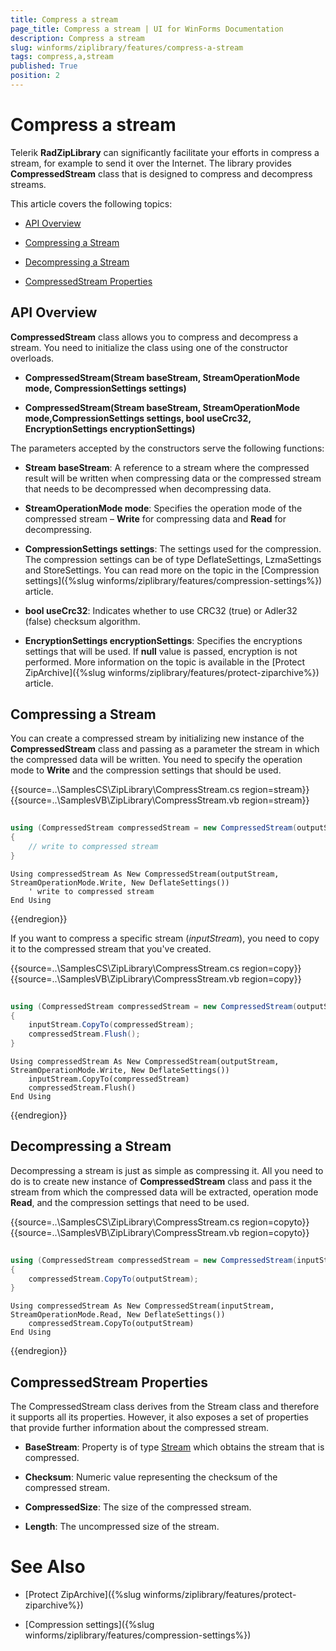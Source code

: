 ```yaml
---
title: Compress a stream
page_title: Compress a stream | UI for WinForms Documentation
description: Compress a stream
slug: winforms/ziplibrary/features/compress-a-stream
tags: compress,a,stream
published: True
position: 2
---
```


# Compress a stream

Telerik __RadZipLibrary__ can significantly facilitate your efforts in compress a stream, for example to send it over the Internet. The library provides __CompressedStream__ class that is designed to compress and decompress streams.

This article covers the following topics:
      

* [API Overview](#api-overview)

* [Compressing a Stream](#compressing-a-stream)

* [Decompressing a Stream](#decompressing-a-stream)

* [CompressedStream Properties](#compressedstream-properties)

## API Overview

__CompressedStream__ class allows you to compress and decompress a stream. You need to initialize the class using one of the constructor overloads.

* __CompressedStream(Stream baseStream, StreamOperationMode mode, CompressionSettings settings)__

* __CompressedStream(Stream baseStream, StreamOperationMode mode,CompressionSettings settings, bool useCrc32, EncryptionSettings encryptionSettings)__

The parameters accepted by the constructors serve the following functions:

* __Stream baseStream__: A reference to a stream where the compressed result will be written when compressing data or the compressed stream that needs to be decompressed when decompressing data.

* __StreamOperationMode mode__: Specifies the operation mode of the compressed stream – __Write__ for compressing data and __Read__ for decompressing.

* __CompressionSettings settings__: The settings used for the compression. The compression settings can be of type DeflateSettings, LzmaSettings and StoreSettings. You can read more on the topic in the [Compression settings]({%slug winforms/ziplibrary/features/compression-settings%}) article.

* __bool useCrc32__: Indicates whether to use CRC32 (true) or Adler32 (false) checksum algorithm.
      

* __EncryptionSettings encryptionSettings__: Specifies the encryptions settings that will be used. If __null__ value is passed, encryption is not performed. More information on the topic is available in the [Protect ZipArchive]({%slug winforms/ziplibrary/features/protect-ziparchive%}) article.

## Compressing a Stream

You can create a compressed stream by initializing new instance of the __CompressedStream__ class and passing as a parameter the stream in which the compressed data will be written. You need to specify the operation mode to __Write__ and the compression settings that should be used.

{{source=..\SamplesCS\ZipLibrary\CompressStream.cs region=stream}} 
{{source=..\SamplesVB\ZipLibrary\CompressStream.vb region=stream}} 

````C#
            
using (CompressedStream compressedStream = new CompressedStream(outputStream, StreamOperationMode.Write, new DeflateSettings()))
{
    // write to compressed stream
}

````
````VB.NET
Using compressedStream As New CompressedStream(outputStream, StreamOperationMode.Write, New DeflateSettings())
    ' write to compressed stream
End Using

````

{{endregion}} 

If you want to compress a specific stream (*inputStream*), you need to copy it to the compressed stream that you've created.

{{source=..\SamplesCS\ZipLibrary\CompressStream.cs region=copy}} 
{{source=..\SamplesVB\ZipLibrary\CompressStream.vb region=copy}} 

````C#
            
using (CompressedStream compressedStream = new CompressedStream(outputStream, StreamOperationMode.Write, new DeflateSettings()))
{
    inputStream.CopyTo(compressedStream);
    compressedStream.Flush();
}

````
````VB.NET
Using compressedStream As New CompressedStream(outputStream, StreamOperationMode.Write, New DeflateSettings())
    inputStream.CopyTo(compressedStream)
    compressedStream.Flush()
End Using

````

{{endregion}} 

## Decompressing a Stream

Decompressing a stream is just as simple as compressing it. All you need to do is to create new instance of __CompressedStream__ class and pass it the stream from which the compressed data will be extracted, operation mode __Read__, and the compression settings that need to be used.

{{source=..\SamplesCS\ZipLibrary\CompressStream.cs region=copyto}} 
{{source=..\SamplesVB\ZipLibrary\CompressStream.vb region=copyto}} 

````C#
    
using (CompressedStream compressedStream = new CompressedStream(inputStream, StreamOperationMode.Read, new DeflateSettings()))
{
    compressedStream.CopyTo(outputStream);
}

````
````VB.NET
Using compressedStream As New CompressedStream(inputStream, StreamOperationMode.Read, New DeflateSettings())
    compressedStream.CopyTo(outputStream)
End Using

````

{{endregion}} 

## CompressedStream Properties

The CompressedStream class derives from the Stream class and therefore it supports all its properties. However, it also exposes a set of properties  that provide further information about the compressed stream.

* __BaseStream__: Property is of type [Stream](http://msdn.microsoft.com/en-us/library/system.io.stream(v=vs.110).aspx) which obtains the stream that is compressed.

* __Checksum__: Numeric value representing the checksum of the compressed stream.

* __CompressedSize__: The size of the compressed stream.

* __Length__: The uncompressed size of the stream.

# See Also

* [Protect ZipArchive]({%slug winforms/ziplibrary/features/protect-ziparchive%})

* [Compression settings]({%slug winforms/ziplibrary/features/compression-settings%})
